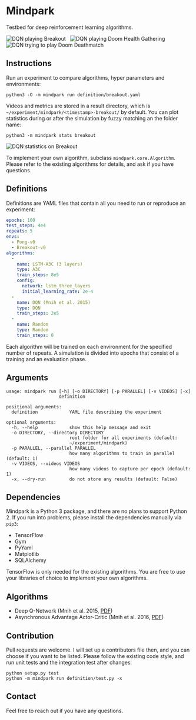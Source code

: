 Mindpark
========

Testbed for deep reinforcement learning algorithms.

![DQN playing Breakout](http://imgur.com/zmwTvUx.gif)&nbsp;&nbsp;
![DQN playing Doom Health Gathering](http://imgur.com/ADsdHUM.gif)&nbsp;&nbsp;
![DQN trying to play Doom Deathmatch](http://imgur.com/WKDVGtx.gif)

## Instructions

Run an experiment to compare algorithms, hyper parameters and environments:

```shell
python3 -O -m mindpark run definition/breakout.yaml
```

Videos and metrics are stored in a result directory, which is
`~/experiment/mindpark/<timestamp>-breakout/` by default. You can plot
statistics during or after the simulation by fuzzy matching an the folder name:

```shell
python3 -m mindpark stats breakout
```

![DQN statistics on Breakout](http://imgur.com/sAbK3C7.png)

To implement your own algorithm, subclass `mindpark.core.Algorithm`. Please
refer to the existing algorithms for details, and ask if you have questions.

## Definitions

Definitions are YAML files that contain all you need to run or reproduce an
experiment:

```yaml
epochs: 100
test_steps: 4e4
repeats: 5
envs:
  - Pong-v0
  - Breakout-v0
algorithms:
  -
    name: LSTM-A3C (3 layers)
    type: A3C
    train_steps: 8e5
    config:
      network: lstm_three_layers
      initial_learning_rate: 2e-4
  -
    name: DQN (Mnih et al. 2015)
    type: DQN
    train_steps: 2e5
  -
    name: Random
    type: Random
    train_steps: 0
```

Each algorithm will be trained on each environment for the specified number of
repeats. A simulation is divided into epochs that consist of a training and an
evaluation phase.

## Arguments

```
usage: mindpark run [-h] [-o DIRECTORY] [-p PARALLEL] [-v VIDEOS] [-x]
                    definition

positional arguments:
  definition            YAML file describing the experiment

optional arguments:
  -h, --help            show this help message and exit
  -o DIRECTORY, --directory DIRECTORY
                        root folder for all experiments (default:
                        ~/experiment/mindpark)
  -p PARALLEL, --parallel PARALLEL
                        how many algorithms to train in parallel (default: 1)
  -v VIDEOS, --videos VIDEOS
                        how many videos to capture per epoch (default: 1)
  -x, --dry-run         do not store any results (default: False)
```

## Dependencies

Mindpark is a Python 3 package, and there are no plans to support Python 2. If
you run into problems, please install the dependencies manually via `pip3`:

- TensorFlow
- Gym
- PyYaml
- Matplotlib
- SQLAlchemy

TensorFlow is only needed for the existing algorithms. You are free to use your
libraries of choice to implement your own algorithms.

## Algorithms

- Deep Q-Network (Mnih et al. 2015, [PDF][dqn-paper])
- Asynchronous Advantage Actor-Critic (Mnih et al. 2016, [PDF][a3c-paper])

[dqn-paper]: https://storage.googleapis.com/deepmind-data/assets/papers/DeepMindNature14236Paper.pdf
[a3c-paper]: https://arxiv.org/pdf/1602.01783v2.pdf

## Contribution

Pull requests are welcome. I will set up a contributors file then, and you can
choose if you want to be listed. Please follow the existing code style, and run
unit tests and the integration test after changes:

```shell
python setup.py test
python -m mindpark run definition/test.py -x
```

## Contact

Feel free to reach out if you have any questions.
